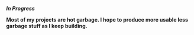 ***In Progress***


**Most of my projects are hot garbage. I hope to produce more usable less garbage stuff as I keep building.**